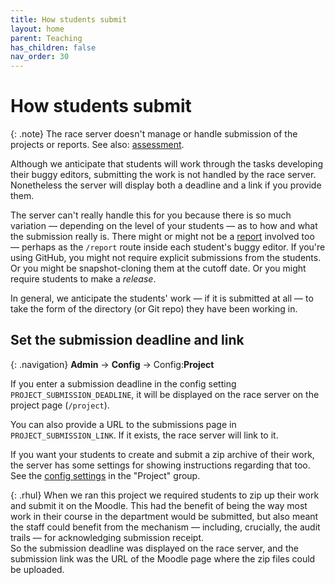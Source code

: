 ```yaml
---
title: How students submit
layout: home
parent: Teaching
has_children: false
nav_order: 30
---
```




# How students submit

{: .note}
The race server doesn't manage or handle submission of the projects or
reports. See also: [assessment](assessment).

Although we anticipate that students will work through the tasks developing
their buggy editors, submitting the work is not handled by the race server.
Nonetheless the server will display both a deadline and a link if you provide
them.

The server can't really handle this for you because there is so much variation
— depending on the level of your students — as to how and what the submission
really is. There might or might not be a [report](the-report) involved too —
perhaps as the `/report` route inside each student's buggy editor. If you're
using GitHub, you might not require explicit submissions from the students. Or
you might be snapshot-cloning them at the cutoff date. Or you might require
students to make a _release_.

In general, we anticipate the students' work — if it is submitted at all — to
take the form of the directory (or Git repo) they have been working in.


## Set the submission deadline and link

{: .navigation}
**Admin** → **Config** → Config:**Project**

If you enter a submission deadline in the config setting
`PROJECT_SUBMISSION_DEADLINE`, it will be displayed on the race server
on the project page (`/project`).

You can also provide a URL to the submissions page in `PROJECT_SUBMISSION_LINK`.
If it exists, the race server will link to it.

If you want your students to create and submit a zip archive of their work,
the server has some settings for showing instructions regarding that too. See
the [config settings](../customising/project) in the "Project" group.

{: .rhul}
When we ran this project we required students to zip up their work and submit
it on the Moodle. This had the benefit of being the way most work in their
course in the department would be submitted, but also meant the staff could
benefit from the mechanism — including, crucially, the audit trails — for
acknowledging submission receipt.
<br>
So the submission deadline was displayed on the race server, and the submission
link was the URL of the Moodle page where the zip files could be uploaded.




